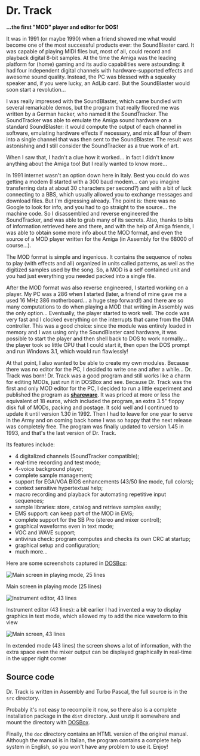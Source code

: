 # Dr. Track
**...the first "MOD" player and editor for DOS!**

It was in 1991 (or maybe 1990) when a friend showed me what would become one of the most successful products ever: the SoundBlaster card. It was capable of playing MIDI files but, most of all, could record and playback digital 8-bit samples. At the time the Amiga was the leading platform for (home) gaming and its audio capabilities were astounding: it had four independent digital channels with hardware-supported effects and awesome sound quality. Instead, the PC was blessed with a squeaky speaker and, if you were lucky, an AdLib card. But the SoundBlaster would soon start a revolution...

I was really impressed with the SoundBlaster, which came bundled with several remarkable demos, but the program that really floored me was written by a German hacker, who named it the SoundTracker. The SoundTracker was able to emulate the Amiga sound hardware on a standard SoundBlaster: it would compute the output of each channel in software, emulating hardware effects if necessary, and mix all four of them into a single channel that was then sent to the SoundBlaster. The result was astonishing and I still consider the SoundTracker as a true work of art.

When I saw that, I hadn't a clue how it worked... in fact I didn't know anything about the Amiga too! But I really wanted to know more...

In 1991 internet wasn't an option down here in Italy. Best you could do was getting a modem (I started with a 300 baud modem... can you imagine transferring data at about 30 characters per second?) and with a bit of luck connecting to a BBS, which usually allowed you to exchange messages and download files. But I'm digressing already. The point is: there was no Google to look for info, and you had to go straight to the source... the machine code. So I disassembled and reverse engineered the SoundTracker, and was able to grab many of its secrets. Also, thanks to bits of information retrieved here and there, and with the help of Amiga friends, I was able to obtain some more info about the MOD format, and even the source of a MOD player written for the Amiga (in Assembly for the 68000 of course...).

The MOD format is simple and ingenious. It contains the sequence of notes to play (with effects and all) organized in units called patterns, as well as the digitized samples used by the song. So, a MOD is a self contained unit and you had just everything you needed packed into a single file.

After the MOD format was also reverse engineered, I started working on a player. My PC was a 286 when I started (later, a friend of mine gave me a used 16 MHz 386 motherboard... a huge step forward!) and there are so many computations to do when playing a MOD that writing in Assembly was the only option... Eventually, the player started to work well. The code was very fast and I clocked everything on the interrupts that came from the DMA controller. This was a good choice: since the module was entirely loaded in memory and I was using only the SoundBlaster card hardware, it was possible to start the player and then shell back to DOS to work normally... the player took so little CPU that I could start it, then open the DOS prompt and run Windows 3.1, which would run flawlessly!

At that point, I also wanted to be able to create my own modules. Because there was no editor for the PC, I decided to write one and after a while... Dr. Track was born! Dr. Track was a good program and still works like a charm for editing MODs, just run it in DOSBox and see. Because Dr. Track was the first and only MOD editor for the PC, I decided to run a little experiment and published the program as [__shareware__](https://en.wikipedia.org/wiki/Shareware). It was priced at more or less the equivalent of 18 euros, which included the program, an extra 3.5" floppy disk full of MODs, packing and postage. It sold well and I continued to update it until version 1.30 in 1992. Then I had to leave for one year to serve in the Army and on coming back home I was so happy that the next release was completely free. The program was finally updated to version 1.45 in 1993, and that's the last version of Dr. Track.

Its features include:
- 4 digitalized channels (SoundTracker compatible);
- real-time recording and test mode;
- 4-voice background player;
- complete sample management;
- support for EGA/VGA BIOS enhancements (43/50 line mode, full colors);
- context sensitive hypertextual help;
- macro recording and playback for automating repetitive input sequences;
- sample libraries: store, catalog and retrieve samples easily;
- EMS support: can keep part of the MOD in EMS;
- complete support for the SB Pro (stereo and mixer control);
- graphical waveforms even in text mode;
- VOC and WAVE support;
- antivirus check: program computes and checks its own CRC at startup;
- graphical setup and configuration;
- much more...

Here are some screenshots captured in [DOSBox](https://www.dosbox.com/):

![Main screen in playing mode, 25 lines](https://ascottix.github.io/drtrack/drt_1.png)

Main screen in playing mode (25 lines)

![Instrument editor, 43 lines](https://ascottix.github.io/drtrack/drt_2.png)

Instrument editor (43 lines): a bit earlier I had invented a way to display graphics in text mode, which allowed my to add the nice waveform to this view

![Main screen, 43 lines](https://ascottix.github.io/drtrack/drt_3.png)

In extended mode (43 lines) the screen shows a lot of information, with the extra space even the mixer output can be displayed graphically in real-time in the upper right corner

## Source code

Dr. Track is written in Assembly and Turbo Pascal, the full source is in the `src` directory.

Probably it's not easy to recompile it now, so there also is a complete installation package in the `dist` directory. Just unzip it somewhere and mount the directory with [DOSBox](https://www.dosbox.com/). 

Finally, the `doc` directory contains an HTML version of the original manual. Although the manual is in Italian, the program contains a complete help system in English, so you won't have any problem to use it. Enjoy!
